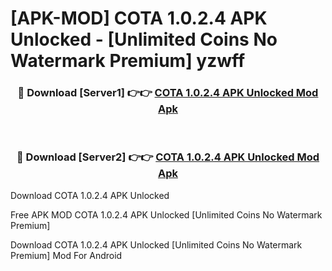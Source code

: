 # [APK-MOD] COTA 1.0.2.4 APK Unlocked - [Unlimited Coins No Watermark Premium] yzwff



<div align="center">
<h3>🔴 Download [Server1] 👉👉 <a href="https://momento.my/?title=COTA_1.0.2.4_APK_Unlocked">COTA 1.0.2.4 APK Unlocked Mod Apk</a></h3><br>

<h3>🔴 Download [Server2] 👉👉 <a href="https://momento.my/?title=COTA_1.0.2.4_APK_Unlocked">COTA 1.0.2.4 APK Unlocked Mod Apk</a></h3>
</div>



Download COTA 1.0.2.4 APK Unlocked 

Free APK MOD COTA 1.0.2.4 APK Unlocked [Unlimited Coins No Watermark Premium]

Download COTA 1.0.2.4 APK Unlocked [Unlimited Coins No Watermark Premium] Mod For Android
